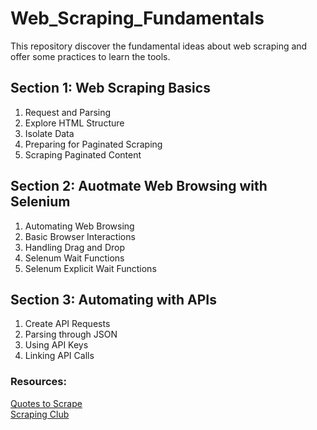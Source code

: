 # Web_Scraping_Fundamentals
This repository discover the fundamental ideas about web scraping and offer some practices to learn the tools.

## Section 1: Web Scraping Basics
1. Request and Parsing
2. Explore HTML Structure
3. Isolate Data
4. Preparing for Paginated Scraping
5. Scraping Paginated Content

## Section 2: Auotmate Web Browsing with Selenium
1. Automating Web Browsing
2. Basic Browser Interactions
3. Handling Drag and Drop
4. Selenum Wait Functions
5. Selenum Explicit Wait Functions

## Section 3: Automating with APIs
1. Create API Requests
2. Parsing through JSON
3. Using API Keys
4. Linking API Calls

### Resources:
[Quotes to Scrape](http://quotes.toscrape.com/)  
[Scraping Club](https://scrapingclub.com/)
